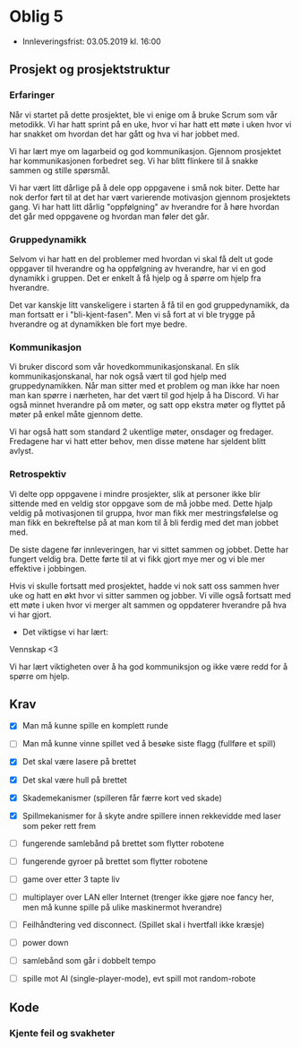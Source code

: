 # Oblig 5
- Innleveringsfrist: 03.05.2019 kl. 16:00

## Prosjekt og prosjektstruktur

### Erfaringer

Når vi startet på dette prosjektet, ble vi enige om å bruke Scrum som
vår metodikk. Vi har hatt sprint på en uke, hvor vi har hatt ett møte
i uken hvor vi har snakket om hvordan det har gått og hva vi har
jobbet med.

Vi har lært mye om lagarbeid og god kommunikasjon. Gjennom prosjektet
har kommunikasjonen forbedret seg. Vi har blitt flinkere til å snakke
sammen og stille spørsmål.

Vi har vært litt dårlige på å dele opp oppgavene i små nok biter.
Dette har nok derfor ført til at det har vært varierende motivasjon
gjennom prosjektets gang. Vi har hatt litt dårlig "oppfølgning" av
hverandre for å høre hvordan det går med oppgavene og hvordan man
føler det går.

### Gruppedynamikk

Selvom vi har hatt en del problemer med hvordan vi skal få delt ut
gode oppgaver til hverandre og ha oppfølgning av hverandre, har vi en
god dynamikk i gruppen. Det er enkelt å få hjelp og å spørre om hjelp
fra hverandre.

Det var kanskje litt vanskeligere i starten å få til en god
gruppedynamikk, da man fortsatt er i "bli-kjent-fasen". Men vi så fort
at vi ble trygge på hverandre og at dynamikken ble fort mye bedre.

### Kommunikasjon
Vi bruker discord som vår hovedkommunikasjonskanal. En slik
kommunikasjonskanal, har nok også vært til god hjelp med
gruppedynamikken. Når man sitter med et problem og man ikke har noen
man kan spørre i nærheten, har det vært til god hjelp å ha Discord.
Vi har også minnet hverandre på om møter, og satt opp ekstra møter og
flyttet på møter på enkel måte gjennom dette.

Vi har også hatt som standard 2 ukentlige møter, onsdager og fredager.
Fredagene har vi hatt etter behov, men disse møtene har sjeldent blitt
avlyst.

### Retrospektiv

Vi delte opp oppgavene i mindre prosjekter, slik at personer ikke blir
sittende med en veldig stor oppgave som de må jobbe med. Dette hjalp
veldig på motivasjonen til gruppa, hvor man fikk mer mestringsfølelse
og man fikk en bekreftelse på at man kom til å bli ferdig med det man
jobbet med.

De siste dagene før innleveringen, har vi sittet sammen og jobbet.
Dette har fungert veldig bra. Dette førte til at vi fikk gjort mye
mer og vi ble mer effektive i jobbingen.

Hvis vi skulle fortsatt med prosjektet, hadde vi nok satt oss sammen
hver uke og hatt en økt hvor vi sitter sammen og jobber. Vi ville også
fortsatt med ett møte i uken hvor vi merger alt sammen og oppdaterer
hverandre på hva vi har gjort. 

- Det viktigse vi har lært:

Vennskap <3

Vi har lært viktigheten over å ha god kommuniksjon og ikke være redd
for å spørre om hjelp.


## Krav

- [X] Man må kunne spille en komplett runde

- [ ] Man må kunne vinne spillet ved å besøke siste flagg
  (fullføre et spill)

- [X] Det skal være lasere på brettet

- [X] Det skal være hull på brettet

- [X] Skademekanismer (spilleren får færre kort ved skade)

- [X] Spillmekanismer for å skyte andre spillere innen rekkevidde med
  laser som peker rett frem

- [ ] fungerende samlebånd på brettet som flytter robotene

- [ ] fungerende gyroer på brettet som flytter robotene

- [ ] game over etter 3 tapte liv

- [ ] multiplayer over LAN eller Internet (trenger ikke gjøre noe fancy
  her, men må kunne spille på ulike maskinermot hverandre)

- [ ] Feilhåndtering ved disconnect. (Spillet skal i hvertfall ikke
  kræsje)

- [ ] power down

- [ ] samlebånd som går i dobbelt tempo

- [ ] spille mot AI (single-player-mode), evt spill mot random-robote

## Kode

### Kjente feil og svakheter


